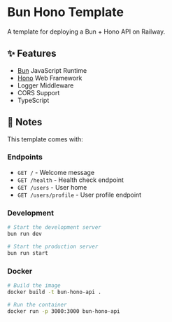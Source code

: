 # Bun Hono Template

A template for deploying a Bun + Hono API on Railway.

## ✨ Features

- [Bun](https://bun.sh) JavaScript Runtime
- [Hono](https://hono.dev/) Web Framework
- Logger Middleware
- CORS Support
- TypeScript

## 📝 Notes

This template comes with:

### Endpoints

- `GET /` - Welcome message
- `GET /health` - Health check endpoint
- `GET /users` - User home
- `GET /users/profile` - User profile endpoint

### Development

```bash
# Start the development server
bun run dev

# Start the production server
bun run start
```

### Docker 

```bash
# Build the image
docker build -t bun-hono-api .

# Run the container
docker run -p 3000:3000 bun-hono-api
```

